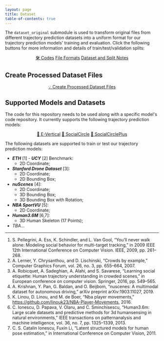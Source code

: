 ```yaml
---
layout: page
title: Dataset
table-of-contents: true
---
```

<!--
 * @Author: Conghao Wong
 * @Date: 2025-04-11 11:24:01
 * @LastEditors: Conghao Wong
 * @LastEditTime: 2025-05-19 16:37:37
 * @Github: https://cocoon2wong.github.io
 * Copyright 2025 Conghao Wong, All Rights Reserved.
-->

The `dataset_original` submodule is used to transform original files from different trajectory prediction datasets into a uniform format for our trajectory prediction models' training and evaluation.
Click the following buttons for more information and details of train/test/validation splits:

<div style="text-align: center;">
    <a class="btn btn-colorful btn-lg" href="https://github.com/cocoon2wong/Project-Luna">🛠️ Codes</a>
    <a class="btn btn-colorful btn-lg" href="./file-formats">File Formats</a>
    <a class="btn btn-colorful btn-lg" href="./dataset-and-split-notes">Dataset and Split Notes</a>
</div>

## Create Processed Dataset Files

<div style="text-align: center;">
    <a class="btn btn-colorful btn-lg" href="./create-processed-dataset-files">💡 Create Processed Dataset Files</a>
</div>

## Supported Models and Datasets

The code for this repository needs to be used along with a specific model's code repository.
It currently supports the following trajectory prediction models:

<div style="text-align: center;">
    <a class="btn btn-colorful btn-lg" href="https://github.com/cocoon2wong/E-Vertical">🔗 E-Vertical</a>
    <a class="btn btn-colorful btn-lg" href="https://github.com/cocoon2wong/SocialCircle">🔗 SocialCircle</a>
    <a class="btn btn-colorful btn-lg" href="https://github.com/cocoon2wong/SocialCirclePlus">🔗 SocialCirclePlus</a>
</div>

The following datasets are supported to train or test our trajectory prediction models:

- ***ETH*** [1] - ***UCY*** [2] Benchmark:
  - 2D Coordinate;
- ***Stanford Drone Dataset*** [3]:
  - 2D Coordinate;
  - 2D Bounding Box;
- ***nuScenes*** [4]:
  - 2D Coordinate;
  - 3D Bounding Box;
  - 3D Bounding Box with Rotation;
- ***NBA SportVU*** [5]:
  - 2D Coordinate;
- ***Human3.6M*** [6,7]:
  - 3D Human Skeleton (17 Points);
- *TBA*...

---

1. S. Pellegrini, A. Ess, K. Schindler, and L. Van Gool, “You’ll never walk alone: Modeling social behavior for multi-target tracking,” in 2009 IEEE 12th International Conference on Computer Vision. IEEE, 2009, pp. 261–268.
2. A. Lerner, Y. Chrysanthou, and D. Lischinski, “Crowds by example,” Computer Graphics Forum, vol. 26, no. 3, pp. 655–664, 2007.
3. A. Robicquet, A. Sadeghian, A. Alahi, and S. Savarese, “Learning social etiquette: Human trajectory understanding in crowded scenes,” in European conference on computer vision. Springer, 2016, pp. 549–565.
4. A. Krishnan, Y. Pan, G. Baldan, and O. Beijbom, “nuscenes: A multimodal dataset for autonomous driving,” arXiv preprint arXiv:1903.11027, 2019.
5. K. Linou, D. Linou, and M. de Boer, “Nba player movements,” https://github.com/linouk23/NBA-Player-Movements, 2016.
6. C. Ionescu, D. Papava, V. Olaru, and C. Sminchisescu, “Human3.6m: Large scale datasets and predictive methods for 3d humansensing in natural environments,” IEEE transactions on patternanalysis and machine intelligence, vol. 36, no. 7, pp. 1325–1339, 2013.
7. C. S. Catalin Ionescu, Fuxin Li, “Latent structured models for human pose estimation,” in International Conference on Computer Vision, 2011.
